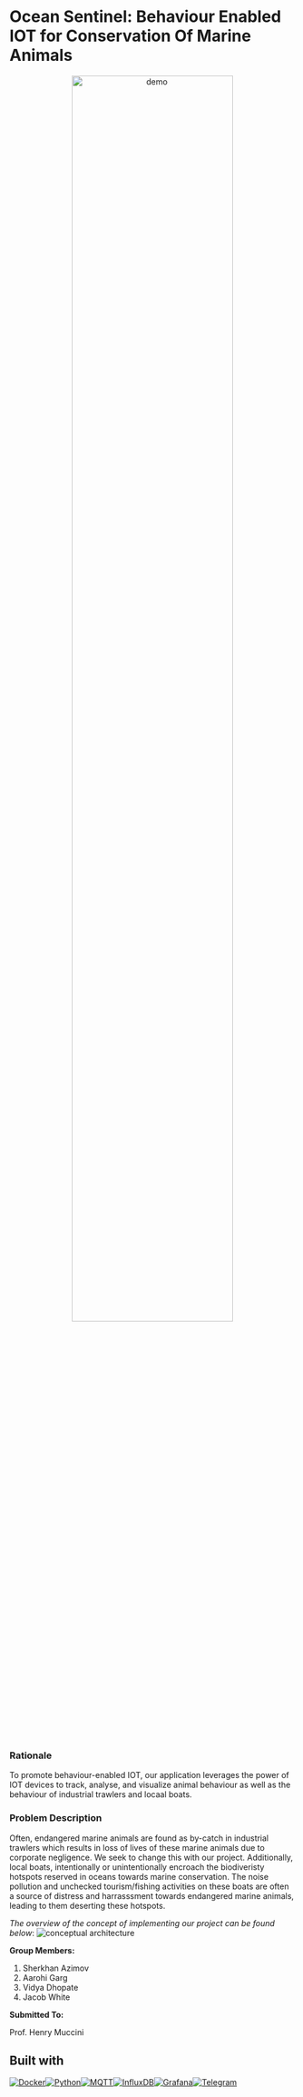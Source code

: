 # Ocean Sentinel: Behaviour Enabled IOT for Conservation Of Marine Animals

<p align="center">
  <img src="assets/dashboard.png" alt="demo" width="75%"/>
</p>


### Rationale
To promote behaviour-enabled IOT, our application leverages the power of IOT devices to track, analyse, and visualize animal behaviour as well as the behaviour of industrial trawlers and locaal boats.

### Problem Description
Often, endangered marine animals are found as by-catch in industrial trawlers which results in loss of lives of these marine animals due to corporate negligence. We seek to change this with our project. Additionally, local boats, intentionally or unintentionally encroach the biodiveristy hotspots reserved in oceans towards marine conservation. The noise pollution and unchecked tourism/fishing activities on these boats are often a source of distress and harrasssment towards endangered marine animals, leading to them deserting these hotspots.


_The overview of the concept of implementing our project can be found below_:
![conceptual architecture](/assets/concept.jpg)



**Group Members:**
1. Sherkhan Azimov
2. Aarohi Garg
3. Vidya Dhopate
4. Jacob White

**Submitted To:**

Prof. Henry Muccini

## Built with

[![Docker][Docker.com]][Docker-url][![Python][Python.org]][Python-url][![MQTT][MQTT.com]][MQTT-url][![InfluxDB][InfluxDB.com]][InfluxDB-url][![Grafana][Grafana.com]][Grafana-url][![Telegram][Telegram.org]][Telegram-url]


<!-- MARKDOWN LINKS & IMAGES -->
[React.js]: https://img.shields.io/badge/React-20232A?style=for-the-badge&logo=react&logoColor=61DAFB
[React-url]: https://reactjs.org/
[Python.org]: https://img.shields.io/badge/python-3670A0?style=for-the-badge&logo=python&logoColor=ffdd54
[Python-url]: https://www.python.org/
[MUI.com]: https://img.shields.io/badge/MUI-%230081CB.svg?style=for-the-badge&logo=mui&logoColor=white
[MUI-url]: https://mui.com/
[MQTT.com]: https://camo.githubusercontent.com/7032ff43ba978eff463cbbd12e4f747102e73b3cd71bc626171e1e0487099432/68747470733a2f2f696d672e736869656c64732e696f2f7374617469632f76313f7374796c653d666f722d7468652d6261646765266d6573736167653d4d51545426636f6c6f723d363630303636266c6f676f3d4d515454266c6f676f436f6c6f723d464646464646266c6162656c3d
[MQTT-url]: https://mqtt.org/
[Docker.com]: https://img.shields.io/badge/docker-%230db7ed.svg?style=for-the-badge&logo=docker&logoColor=white
[Docker-url]: https://www.docker.com/
[FastAPI.com]: https://img.shields.io/badge/FastAPI-005571?style=for-the-badge&logo=fastapi
[FastAPI-url]: https://fastapi.tiangolo.com/
[InfluxDB.com]: https://img.shields.io/badge/InfluxDB-22ADF6?style=for-the-badge&logo=InfluxDB&logoColor=white
[InfluxDB-url]: https://www.influxdata.com/
[Nodered.org]: https://camo.githubusercontent.com/dba888e83b867790301211b790aa54bbcd0829d8b87d9601adc04bc1d408c4f6/68747470733a2f2f696d672e736869656c64732e696f2f7374617469632f76313f7374796c653d666f722d7468652d6261646765266d6573736167653d4e6f64652d52454426636f6c6f723d384630303030266c6f676f3d4e6f64652d524544266c6f676f436f6c6f723d464646464646266c6162656c3d
[Nodered-url]: https://nodered.org/
[Grafana.com]: https://camo.githubusercontent.com/bc49cd42967fc5be8c364ddf4fa16008584815a3bec1d461dfc5c7214b345238/68747470733a2f2f696d672e736869656c64732e696f2f7374617469632f76313f7374796c653d666f722d7468652d6261646765266d6573736167653d47726166616e6126636f6c6f723d463436383030266c6f676f3d47726166616e61266c6f676f436f6c6f723d464646464646266c6162656c3d
[Grafana-url]: https://grafana.com/
[Telegram.org]: https://camo.githubusercontent.com/64952244a7851ce3715dd9c8f3cb88673be00c8583f283192fd8c2cec645be7a/68747470733a2f2f696d672e736869656c64732e696f2f7374617469632f76313f7374796c653d666f722d7468652d6261646765266d6573736167653d54656c656772616d26636f6c6f723d323641354534266c6f676f3d54656c656772616d266c6f676f436f6c6f723d464646464646266c6162656c3d
[Telegram-url]: https://telegram.org/
[Telegraf.org]: https://camo.githubusercontent.com/38de238268b31df333bd3bdca46953582a42b528390cef904aea00660d0b918d/68747470733a2f2f696d672e736869656c64732e696f2f7374617469632f76313f7374796c653d666f722d7468652d6261646765266d6573736167653d54656c65677261706826636f6c6f723d323232323232266c6f676f3d54656c656772617068266c6f676f436f6c6f723d464146414641266c6162656c3d
[Telegraf-url]: https://www.influxdata.com/time-series-platform/telegraf/